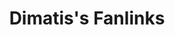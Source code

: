 ---
layout: fanlink_list
title: Dimatis's Fanlinks
description: Dimatis fanlinks for stream or download music.
link: fanlinks
image: http://dimatis.yizack.com/images/dimatis-logo-2.png
image_secure: https://dimatis.yizack.com/images/dimatis-logo-2.png
---